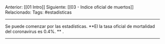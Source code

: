Anterior: [[01 Intro]]
Siguiente: [[03 - Indice oficial de muertos]]
Relacionado: 
Tags: #estadisticas

------------------------------------------------------

Se puede comenzar por las estadísticas. **El la tasa oficial de mortalidad del coronavirus es 0.4%. ** .

-------------------------------------------------------

